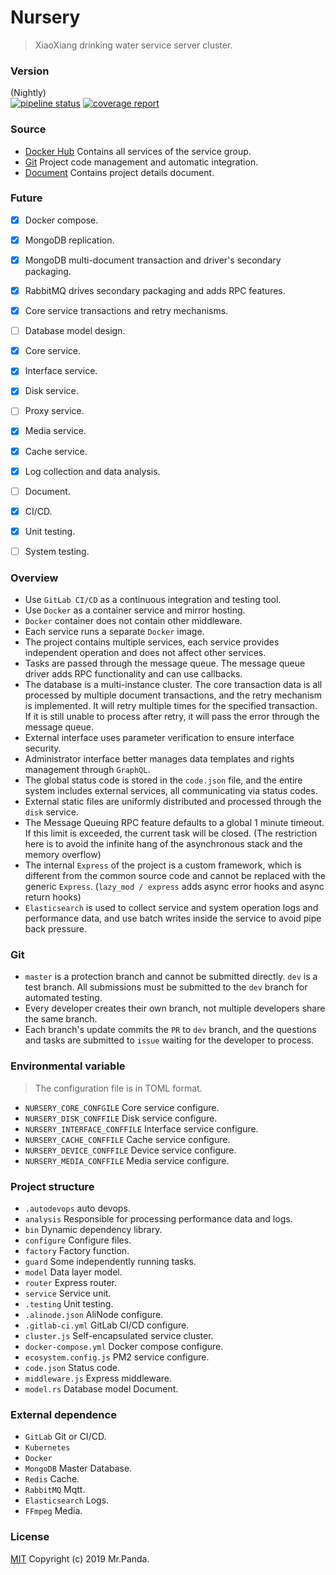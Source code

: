 # Nursery
> XiaoXiang drinking water service server cluster.


### Version
(Nightly) </br>
[![pipeline status](http://gitlab.quasipaa.cn/quasipaa/nursery/badges/master/pipeline.svg)](http://gitlab.quasipaa.cn/quasipaa/nursery/commits/master)
[![coverage report](http://gitlab.quasipaa.cn/quasipaa/nursery/badges/master/coverage.svg)](http://gitlab.quasipaa.cn/quasipaa/nursery/commits/master)


### Source
- [Docker Hub](https://hub.docker.com/u/quasipaa) Contains all services of the service group.</br>
- [Git](https://github.com/quasipaa/nursery) Project code management and automatic integration.</br>
- [Document](./doc) Contains project details document.</br>


### Future
* [x] Docker compose.<br>
* [x] MongoDB replication.</br>
* [x] MongoDB multi-document transaction and driver's secondary packaging.</br>
* [x] RabbitMQ drives secondary packaging and adds RPC features.</br>
* [x] Core service transactions and retry mechanisms.</br>
* [ ] Database model design.</br>
* [x] Core service.</br>
* [x] Interface service.</br>
* [x] Disk service.</br>
* [ ] Proxy service.</br>
* [x] Media service.</br>
* [x] Cache service.</br>
* [x] Log collection and data analysis.</br>
* [ ] Document.</br>
* [x] CI/CD.</br>
* [x] Unit testing.</br>
* [ ] System testing.</br>


### Overview
* Use `GitLab CI/CD` as a continuous integration and testing tool.</br>
* Use `Docker` as a container service and mirror hosting.</br>
* `Docker` container does not contain other middleware.</br>
* Each service runs a separate `Docker` image.</br>
* The project contains multiple services, each service provides independent operation and does not affect other services.</br>
* Tasks are passed through the message queue. The message queue driver adds RPC functionality and can use callbacks.</br>
* The database is a multi-instance cluster. The core transaction data is all processed by multiple document transactions, and the retry mechanism is implemented. It will retry multiple times for the specified transaction. If it is still unable to process after retry, it will pass the error through the message queue.</br>
* External interface uses parameter verification to ensure interface security.</br>
* Administrator interface better manages data templates and rights management through `GraphQL`.</br>
* The global status code is stored in the `code.json` file, and the entire system includes external services, all communicating via status codes.</br>
* External static files are uniformly distributed and processed through the `disk` service.</br>
* The Message Queuing RPC feature defaults to a global 1 minute timeout. If this limit is exceeded, the current task will be closed. (The restriction here is to avoid the infinite hang of the asynchronous stack and the memory overflow)</br>
* The internal `Express` of the project is a custom framework, which is different from the common source code and cannot be replaced with the generic `Express`. (`lazy_mod / express` adds async error hooks and async return hooks)</br>
* `Elasticsearch` is used to collect service and system operation logs and performance data, and use batch writes inside the service to avoid pipe back pressure.</br>


### Git
* `master` is a protection branch and cannot be submitted directly. `dev` is a test branch. All submissions must be submitted to the `dev` branch for automated testing.</br>
* Every developer creates their own branch, not multiple developers share the same branch.</br>
* Each branch's update commits the `PR` to `dev` branch, and the questions and tasks are submitted to `issue` waiting for the developer to process.</br>


### Environmental variable
> The configuration file is in TOML format.
* `NURSERY_CORE_CONFGILE` Core service configure.</br>
* `NURSERY_DISK_CONFFILE` Disk service configure.</br>
* `NURSERY_INTERFACE_CONFFILE` Interface service configure.</br>
* `NURSERY_CACHE_CONFFILE` Cache service configure.</br>
* `NURSERY_DEVICE_CONFFILE` Device service configure.</br>
* `NURSERY_MEDIA_CONFFILE` Media service configure.</br>


### Project structure
* `.autodevops` auto devops.</br>
* `analysis` Responsible for processing performance data and logs.</br>
* `bin` Dynamic dependency library.</br>
* `configure` Configure files.</br>
* `factory` Factory function.</br>
* `guard` Some independently running tasks.</br>
* `model` Data layer model.</br>
* `router` Express router.</br>
* `service` Service unit.</br>
* `.testing` Unit testing.</br>
* `.alinode.json` AliNode configure.</br>
* `.gitlab-ci.yml` GitLab CI/CD configure.</br>
* `cluster.js` Self-encapsulated service cluster.</br>
* `docker-compose.yml` Docker compose configure.</br>
* `ecosystem.config.js` PM2 service configure.</br>
* `code.json` Status code.</br>
* `middleware.js` Express middleware.</br>
* `model.rs` Database model Document.</br>


### External dependence
* `GitLab` Git or CI/CD.</br> 
* `Kubernetes`</br>
* `Docker`</br>
* `MongoDB` Master Database.</br> 
* `Redis` Cache.</br>
* `RabbitMQ` Mqtt.</br>
* `Elasticsearch` Logs.</br>
* `FFmpeg` Media.</br>


### License
[MIT](./LICENSE)
Copyright (c) 2019 Mr.Panda.